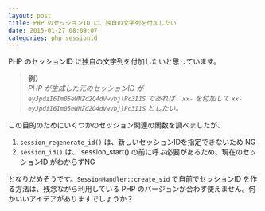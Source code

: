 ```yaml
---
layout: post
title: PHP のセッションID に、独自の文字列を付加したい
date: 2015-01-27 08:09:07
categories: php sessionid
---
```

<p>PHP のセッションID に独自の文字列を付加したいと思っています。</p>

<blockquote>
  <p><strong>例）</strong><br>
  <em>PHP が生成した元のセッションID が <code>eyJpdiI6Im05eWNZd2Q4dVwvbjlPc3I1S</code> であれば、<code>xx-</code> を付加して <code>xx-eyJpdiI6Im05eWNZd2Q4dVwvbjlPc3I1S</code> としたい。</em></p>
</blockquote>

<p>この目的のためにいくつかのセッション関連の関数を調べましたが、</p>

<ol>
<li><code>session_regenerate_id()</code> は、新しいセッションIDを指定できないため NG</li>
<li><code>session_id()</code> は、`session_start() の前に呼ぶ必要があるため、現在のセッションID がわからずNG</li>
</ol>

<p>となりだめそうです。<code>SessionHandler::create_sid</code> で自前でセッションID を作る方法は、残念ながら利用している PHP のバージョンが合わず使えません。何かいいアイデアがありますでしょうか？</p>
